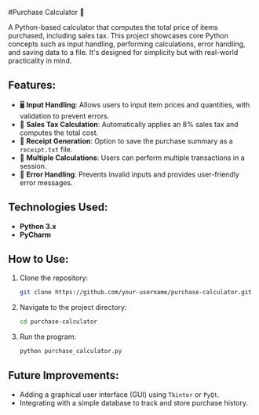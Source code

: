 #Purchase Calculator 🛒

A Python-based calculator that computes the total price of items purchased, including sales tax. This project showcases core Python concepts such as input handling, performing calculations, error handling, and saving data to a file. It's designed for simplicity but with real-world practicality in mind.

## Features:
- 🖥️ **Input Handling**: Allows users to input item prices and quantities, with validation to prevent errors.
- 💸 **Sales Tax Calculation**: Automatically applies an 8% sales tax and computes the total cost.
- 🧾 **Receipt Generation**: Option to save the purchase summary as a `receipt.txt` file.
- 🔄 **Multiple Calculations**: Users can perform multiple transactions in a session.
- 🚫 **Error Handling**: Prevents invalid inputs and provides user-friendly error messages.

## **Technologies Used:**
- **Python 3.x**
- **PyCharm**

## **How to Use:**
1. Clone the repository:
   ```bash
   git clone https://github.com/your-username/purchase-calculator.git
   ```
2. Navigate to the project directory:
   ```bash
   cd purchase-calculator
   ```
3. Run the program:
   ```bash
   python purchase_calculator.py
   ```

## **Future Improvements**:
- Adding a graphical user interface (GUI) using `Tkinter` or `PyQt`.
- Integrating with a simple database to track and store purchase history.
